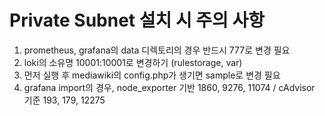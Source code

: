# Private Subnet 설치 시 주의 사항

1. prometheus, grafana의 data 디렉토리의 경우 반드시 777로 변경 필요
2. loki의 소유명 10001:10001로 변경하기 (rulestorage, var)
3. 먼저 실행 후 mediawiki의 config.php가 생기면 sample로 변경 필요
4. grafana import의 경우, node_exporter 기반 1860, 9276, 11074 / cAdvisor 기준 193, 179, 12275
